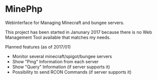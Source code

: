 MinePhp
=======

Webinterface for Managing Minecraft and bungee servers.

This project has been started in Janunary 2017 because there is no Web Management Tool available that matches my needs.

Planned features (as of 2017/01)

* Monitor several minecraft/spigot/bungee servers
* Show "Ping" Information from each server
* Show "Query" Information (if server supports it)
* Possibility to send RCON Commands (if server supports it)

